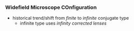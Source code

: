 ### Widefield Microscope COnfiguration

-   historical trend/shift from *finite* to *infinite* conjugate type
    -   infinite type uses *infinity corrected lenses*

